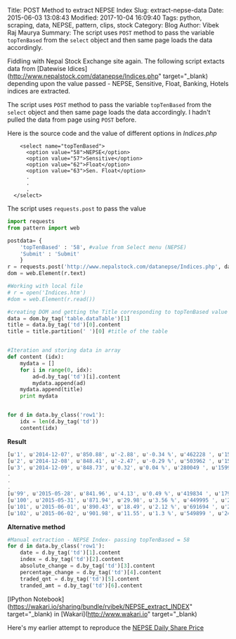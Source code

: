 Title: POST Method to extract NEPSE Index
Slug: extract-nepse-data
Date: 2015-06-03 13:08:43
Modified: 2017-10-04 16:09:40
Tags: python, scraping, data, NEPSE, pattern, clips, stock
Category: Blog 
Author: Vibek Raj Maurya 
Summary: The script uses `POST` method to pass the variable `topTenBased` from the `select` object and then same page loads the data accordingly.

Fiddling with Nepal Stock Exchange site again. The following script extacts data from [Datewise Idices](http://www.nepalstock.com/datanepse/Indices.php" target="_blank) depending upon the value passed - NEPSE, Sensitive, Float, Banking, Hotels indices are extracted.

The script uses `POST` method to pass the variable `topTenBased` from the `select` object and then same page loads the data accordingly. I hadn't pulled the data from page using `POST` before. 

Here is the source code and the value of different options in *Indices.php*

```
    <select name="topTenBased">  
	  <option value="58">NEPSE</option>
	  <option value="57">Sensitive</option>
	  <option value="62">Float</option>
	  <option value="63">Sen. Float</option>
      .
      .
      .
  </select>
```
The script uses `requests.post` to pass the value 

```python
import requests
from pattern import web

postdata= {
    'topTenBased' : '58', #value from Select menu (NEPSE)
    'Submit' : 'Submit'
    }
r = requests.post('http://www.nepalstock.com/datanepse/Indices.php', data=postdata)
dom = web.Element(r.text)

#Working with local file
# r = open('Indices.htm')
#dom = web.Element(r.read())

#creating DOM and getting the Title corresponding to topTenBased value
data = dom.by_tag('table.dataTable')[1]
title = data.by_tag('td')[0].content
title = title.partition(' ')[0] #title of the table


#Iteration and storing data in array 
def content (idx):
    mydata = []
    for i in range(0, idx):
        ad=d.by_tag('td')[i].content
        mydata.append(ad)
    mydata.append(title)
    print mydata


for d in data.by_class('row1'):
    idx = len(d.by_tag('td'))
    content(idx)
```

**Result**

```javascript
[u'1', u'2014-12-07', u'850.88', u'-2.88', u'-0.34 %', u'462228 ', u'159763214.00 ', u'NEPSE']
[u'2', u'2014-12-08', u'848.41', u'-2.47', u'-0.29 %', u'503962 ', u'158315512.00 ', u'NEPSE']
[u'3', u'2014-12-09', u'848.73', u'0.32', u'0.04 %', u'280049 ', u'159994901.00 ', u'NEPSE']
.
.
.
[u'99', u'2015-05-28', u'841.96', u'4.13', u'0.49 %', u'419834 ', u'179691182.00 ', u'NEPSE']
[u'100', u'2015-05-31', u'871.94', u'29.98', u'3.56 %', u'449995 ', u'200686092.00 ', u'NEPSE']
[u'101', u'2015-06-01', u'890.43', u'18.49', u'2.12 %', u'691694 ', u'273076640.13 ', u'NEPSE']
[u'102', u'2015-06-02', u'901.98', u'11.55', u'1.3 %', u'549899 ', u'246351521.44 ', u'NEPSE']
```
 

**Alternative method**

```python
#Manual extraction - NEPSE Index- passing topTenBased = 58 
for d in data.by_class('row1'):
    date = d.by_tag('td')[1].content
    index = d.by_tag('td')[2].content
    absolute_change = d.by_tag('td')[3].content
    percentage_change = d.by_tag('td')[4].content
    traded_qnt = d.by_tag('td')[5].content
    tranded_amt = d.by_tag('td')[6].content
```

[IPython Notebook](https://wakari.io/sharing/bundle/rvibek/NEPSE_extract_INDEX" target="_blank) in [Wakari](http://www.wakari.io" target="_blank)

Here's my earlier attempt to reproduce the [NEPSE Daily Share Price](http://www.rvibek.com.np/nepse-price-table-reproduced-page/)

